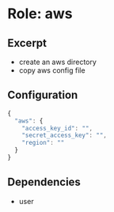 Role: aws
=========

Excerpt
-------

- create an aws directory
- copy aws config file


Configuration
-------------

```javascript
{
  "aws": {
    "access_key_id": "",
    "secret_access_key": "",
    "region": ""
  }
}
```


Dependencies
------------

- user

